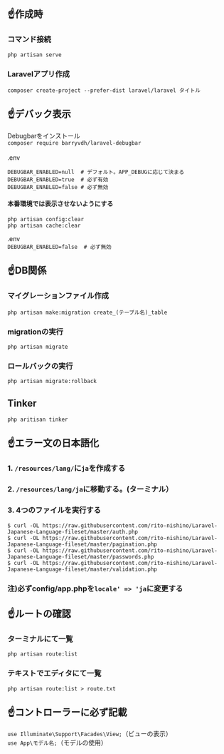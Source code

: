 ## :point_up:作成時<br>
### コマンド接続<br>
```php artisan serve```
<br>
### Laravelアプリ作成<br>
```composer create-project --prefer-dist laravel/laravel タイトル```
<br>
## :point_up:デバック表示<br>
Debugbarをインストール<br>
```composer require barryvdh/laravel-debugbar```
<br><br>
.env<br>
```
DEBUGBAR_ENABLED=null  # デフォルト。APP_DEBUGに応じて決まる
DEBUGBAR_ENABLED=true  # 必ず有効
DEBUGBAR_ENABLED=false # 必ず無効
```
#### 本番環境では表示させないようにする
```
php artisan config:clear
php artisan cache:clear
```
.env<br>
```DEBUGBAR_ENABLED=false  # 必ず無効```
<br>
## :point_up:DB関係<br>

### マイグレーションファイル作成<br>
```php artisan make:migration create_(テーブル名)_table```
<br>
### migrationの実行<br>
```php artisan migrate```<br>
### ロールバックの実行<br>
```php artisan migrate:rollback```<br>
## Tinker<br>
```php aritisan tinker```
<br>
## :point_up:エラー文の日本語化<br>
### 1. ```/resources/lang/```に```ja```を作成する<br>
### 2. ```/resources/lang/ja```に移動する。(ターミナル）<br>
### 3. 4つのファイルを実行する<br>
```
$ curl -OL https://raw.githubusercontent.com/rito-nishino/Laravel-Japanese-Language-fileset/master/auth.php
$ curl -OL https://raw.githubusercontent.com/rito-nishino/Laravel-Japanese-Language-fileset/master/pagination.php
$ curl -OL https://raw.githubusercontent.com/rito-nishino/Laravel-Japanese-Language-fileset/master/passwords.php
$ curl -OL https://raw.githubusercontent.com/rito-nishino/Laravel-Japanese-Language-fileset/master/validation.php
```

### 注)必ずconfig/app.phpを```locale' => 'ja```に変更する<br>
## :point_up:ルートの確認<br>
### ターミナルにて一覧
```php artisan route:list```
<br>
### テキストでエディタにて一覧
```php artisan route:list > route.txt```
<br>

## :point_up:コントローラーに必ず記載<br>
```use Illuminate\Support\Facades\View;```（ビューの表示）<br>
```use App\モデル名;```（モデルの使用）<br>
